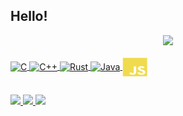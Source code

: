 ## Hello!

<div  align="center" width="100rem" display="flex" align-itens="center" justfy-content="center" flex-direction="row">
  <a href="https://github.com/HuanRluchetti">
<!--   <img height="150em"  src="https://github-readme-stats.vercel.app/api?username=HuanRluchetti&show_icons=true&theme=gotham&include_all_commits=true&count_private=true"/> -->
  <img height="180em" src="https://github-readme-stats.vercel.app/api/top-langs/?username=HuanRluchetti&layout=compact&langs_count=7&theme=gotham"/>
    
</div> 

<div style="display: inline_block"><br>
  <img align="center" alt="C" height="30" width="40" src="https://cdn.jsdelivr.net/gh/devicons/devicon/icons/c/c-original.svg" />
  <img align="center" alt="C++" height="30" width="40" src="https://cdn.jsdelivr.net/gh/devicons/devicon/icons/cplusplus/cplusplus-original.svg" /> 
  <img align="center" alt="Rust" height="30" width="40" src="https://devicon-website.vercel.app/api/rust/plain.svg?color=%238E473A" />
<!--   <img align="center" alt="HTML" height="30" width="40" src="https://raw.githubusercontent.com/devicons/devicon/master/icons/rust/rust.svg"> -->
  <img align="center" alt="Java" height="30" width="40" src="https://cdn.jsdelivr.net/gh/devicons/devicon/icons/java/java-original-wordmark.svg" />        
  <img align="center" alt="Js" height="30" width="40" src="https://raw.githubusercontent.com/devicons/devicon/master/icons/javascript/javascript-plain.svg">
<!--   <img align="center" alt="HTML" height="30" width="40" src="https://raw.githubusercontent.com/devicons/devicon/master/icons/html5/html5-original.svg">
  <img align="center" alt="CSS" height="30" width="40" src="https://raw.githubusercontent.com/devicons/devicon/master/icons/css3/css3-original.svg">  -->
  
          
 <!--  <img align="center" alt="Huan-Python" height="30" width="40" src="https://raw.githubusercontent.com/devicons/devicon/master/icons/python/python-original.svg"> 
  <!--  <img align="right" alt="Huan-pic" height="150" style="border-radius:50px;"> -->
</div>

  ##
  
<div>
     <a href="https://www.instagram.com/huanradovluchetti/" target="_blank">
       <img src="https://img.shields.io/badge/-Instagram-%23E4405F?style=for-the-badge&logo=instagram&logoColor=white" target="_blank">
     </a>
  <a href="https://www.linkedin.com/in/huan-r-luchetii" target="_blank">
    <img src="https://img.shields.io/badge/-LinkedIn-%230077B5?style=for-the-badge&logo=linkedin&logoColor=white" target="_blank">
  </a>
     <a href = "mailto:huan.luchetti@gmail.com"><img src="https://img.shields.io/badge/-Gmail-%23333?style=for-the-badge&logo=gmail&logoColor=white" target="_blank">
  </a>

<!--  
![Snake animation](https://github.com/HuanRluchetti/HuanRluchetti/blob/output/github-contribution-grid-snake.svg)
-->
</div>
